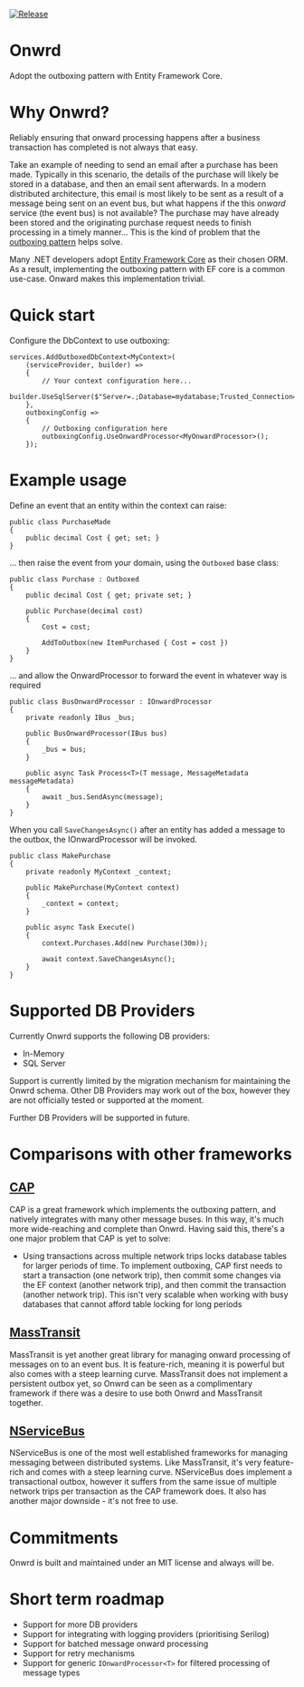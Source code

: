 [![Release](https://github.com/rickpowell1311/onwrd/actions/workflows/release.yml/badge.svg)](https://github.com/rickpowell1311/onwrd/actions/workflows/release.yml)

# Onwrd

Adopt the outboxing pattern with Entity Framework Core. 

# Why Onwrd?

Reliably ensuring that onward processing happens after a business transaction has completed is not always that easy. 

Take an example of needing to send an email after a purchase has been made. Typically in this scenario, the details of the purchase will likely be stored in a database, and then an email sent afterwards. In a modern distributed architecture, this email is most likely to be sent as a result of a message being sent on an event bus, but what happens if the this *onward* service (the event bus) is not available? The purchase may have already been stored and the originating purchase request needs to finish processing in a timely manner... This is the kind of problem that the [outboxing pattern](https://microservices.io/patterns/data/transactional-outbox.html) helps solve.

Many .NET developers adopt [Entity Framework Core](https://docs.microsoft.com/en-us/ef/core/) as their chosen ORM. As a result, implementing the outboxing pattern with EF core is a common use-case. Onward makes this implementation trivial.

# Quick start

Configure the DbContext to use outboxing:

```
services.AddOutboxedDbContext<MyContext>(
    (serviceProvider, builder) =>
    {
        // Your context configuration here...
        builder.UseSqlServer($"Server=.;Database=mydatabase;Trusted_Connection=True;");
    },
    outboxingConfig => 
    {
        // Outboxing configuration here
        outboxingConfig.UseOnwardProcessor<MyOnwardProcessor>();
    });
```

# Example usage

Define an event that an entity within the context can raise:

```
public class PurchaseMade
{
    public decimal Cost { get; set; }
}
```

... then raise the event from your domain, using the `Outboxed` base class:
``` 
public class Purchase : Outboxed
{
    public decimal Cost { get; private set; }

    public Purchase(decimal cost)
    {
        Cost = cost;

        AddToOutbox(new ItemPurchased { Cost = cost })
    }
}
```

... and allow the OnwardProcessor to forward the event in whatever way is required
```
public class BusOnwardProcessor : IOnwardProcessor
{
    private readonly IBus _bus;

    public BusOnwardProcessor(IBus bus)
    {
        _bus = bus;
    }    

    public async Task Process<T>(T message, MessageMetadata messageMetadata)
    {
        await _bus.SendAsync(message);
    }
}
```

When you call `SaveChangesAsync()` after an entity has added a message to the outbox, the IOnwardProcessor will be invoked.
```
public class MakePurchase
{
    private readonly MyContext _context;

    public MakePurchase(MyContext context)
    {
        _context = context;
    }

    public async Task Execute()
    {
        context.Purchases.Add(new Purchase(30m));
        
        await context.SaveChangesAsync();
    }
}
```

# Supported DB Providers

Currently Onwrd supports the following DB providers:
- In-Memory 
- SQL Server

Support is currently limited by the migration mechanism for maintaining the Onwrd schema. Other DB Providers may work out of the box, however they are not officially tested or supported at the moment.

Further DB Providers will be supported in future.

# Comparisons with other frameworks

## [CAP](https://github.com/dotnetcore/CAP)

CAP is a great framework which implements the outboxing pattern, and natively integrates with many other message buses. In this way, it's much more wide-reaching and complete than Onwrd. Having said this, there's a one major problem that CAP is yet to solve:
- Using transactions across multiple network trips locks database tables for larger periods of time. To implement outboxing, CAP first needs to start a transaction (one network trip), then commit some changes via the EF context (another network trip), and then commit the transaction (another network trip). This isn't very scalable when working with busy databases that cannot afford table locking for long periods

## [MassTransit](https://masstransit-project.com/)

MassTransit is yet another great library for managing onward processing of messages on to an event bus. It is feature-rich, meaning it is powerful but also comes with a steep learning curve. MassTransit does not implement a persistent outbox yet, so Onwrd can be seen as a complimentary framework if there was a desire to use both Onwrd and MassTransit together.

## [NServiceBus](https://docs.particular.net/nservicebus/)

NServiceBus is one of the most well established frameworks for managing messaging between distributed systems. Like MassTransit, it's very feature-rich and comes with a steep learning curve. NServiceBus does implement a transactional outbox, however it suffers from the same issue of multiple network trips per transaction as the CAP framework does. It also has another major downside - it's not free to use.

# Commitments

Onwrd is built and maintained under an MIT license and always will be.


# Short term roadmap

- Support for more DB providers
- Support for integrating with logging providers (prioritising Serilog)
- Support for batched message onward processing
- Support for retry mechanisms
- Support for generic `IOnwardProcessor<T>` for filtered processing of message types